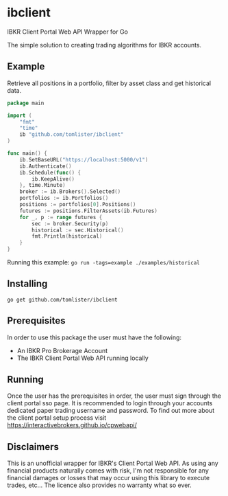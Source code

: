 # ibclient
IBKR Client Portal Web API Wrapper for Go

The simple solution to creating trading algorithms for IBKR accounts.

## Example
Retrieve all positions in a portfolio, filter by asset class and get historical data.
```go
package main

import (
	"fmt"
	"time"
	ib "github.com/tomlister/ibclient"
)

func main() {
  	ib.SetBaseURL("https://localhost:5000/v1")
	ib.Authenticate()
	ib.Schedule(func() {
		ib.KeepAlive()
	}, time.Minute)
	broker := ib.Brokers().Selected()
	portfolios := ib.Portfolios()
	positions := portfolios[0].Positions()
	futures := positions.FilterAssets(ib.Futures)
	for _, p := range futures {
		sec := broker.Security(p)
		historical := sec.Historical()
		fmt.Println(historical)
	}
}
```
Running this example: `go run -tags=example ./examples/historical`

## Installing
`go get github.com/tomlister/ibclient`

## Prerequisites
In order to use this package the user must have the following:
- An IBKR Pro Brokerage Account
- The IBKR Client Portal Web API running locally

## Running
Once the user has the prerequisites in order, the user must sign through the client portal sso page.
It is recommended to login through your accounts dedicated paper trading username and password.
To find out more about the client portal setup process visit https://interactivebrokers.github.io/cpwebapi/

## Disclaimers
This is an unofficial wrapper for IBKR's Client Portal Web API.
As using any financial products naturally comes with risk, I'm not responsible for any financial damages or losses that may occur using this library to execute trades, etc...
The licence also provides no warranty what so ever.

